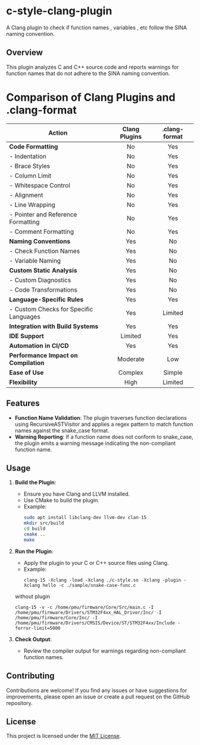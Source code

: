 # c-style-clang-plugin
A Clang plugin to check if function names , variables , etc follow the SINA naming convention.

## Overview

This plugin analyzes C and C++ source code and reports warnings for function names that do not adhere to the SINA naming convention. 

# Comparison of Clang Plugins and .clang-format

| Action                               | Clang Plugins | .clang-format  |
|--------------------------------------|:-------------:|:--------------:|
| **Code Formatting**                  |      No       |       Yes      |
| - Indentation                        |      No       |       Yes      |
| - Brace Styles                       |      No       |       Yes      |
| - Column Limit                       |      No       |       Yes      |
| - Whitespace Control                 |      No       |       Yes      |
| - Alignment                          |      No       |       Yes      |
| - Line Wrapping                      |      No       |       Yes      |
| - Pointer and Reference Formatting   |      No       |       Yes      |
| - Comment Formatting                 |      No       |       Yes      |
| **Naming Conventions**               |      Yes      |       No       |
| - Check Function Names               |      Yes      |       No       |
| - Variable Naming                    |      Yes      |       No       |
| **Custom Static Analysis**           |      Yes      |       No       |
| - Custom Diagnostics                 |      Yes      |       No       |
| - Code Transformations               |      Yes      |       No       |
| **Language-Specific Rules**          |      Yes      |       Yes      |
| - Custom Checks for Specific Languages|     Yes      |      Limited   |
| **Integration with Build Systems**   |      Yes      |       Yes      |
| **IDE Support**                      |     Limited   |       Yes      |
| **Automation in CI/CD**              |      Yes      |       Yes      |
| **Performance Impact on Compilation**|    Moderate   |       Low      |
| **Ease of Use**                      |    Complex    |      Simple    |
| **Flexibility**                      |      High     |      Limited   |



## Features

- **Function Name Validation**: The plugin traverses function declarations using RecursiveASTVisitor and applies a regex pattern to match function names against the snake_case format.
- **Warning Reporting**: If a function name does not conform to snake_case, the plugin emits a warning message indicating the non-compliant function name.

## Usage

1. **Build the Plugin**:
   - Ensure you have Clang and LLVM installed.
   - Use CMake to build the plugin.
   - Example:
     ```sh
     sudo apt install libclang-dev llvm-dev clan-15
     mkdir src/build
     cd build
     cmake ..
     make
     ```

2. **Run the Plugin**:
   - Apply the plugin to your C or C++ source files using Clang.
   - Example:
     ```
     clang-15 -Xclang -load -Xclang ./c-style.so -Xclang -plugin -Xclang hello -c ./sample/snake-case-func.c
     ```
   without plugin

   ```
   clang-15 -v -c /home/pmu/firmware/Core/Src/main.c -I /home/pmu/firmware/Drivers/STM32F4xx_HAL_Driver/Inc/ -I /home/pmu/firmware/Core/Inc/ -I              /home/pmu/firmware/Drivers/CMSIS/Device/ST/STM32F4xx/Include -ferror-limit=5000
   ```


4. **Check Output**:
   - Review the compiler output for warnings regarding non-compliant function names.

## Contributing

Contributions are welcome! If you find any issues or have suggestions for improvements, please open an issue or create a pull request on the GitHub repository.

## License

This project is licensed under the [MIT License](LICENSE).


